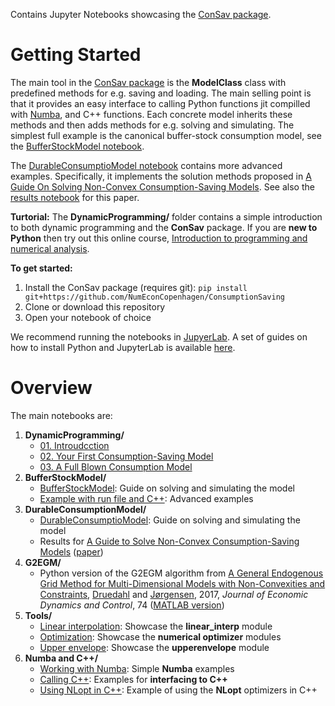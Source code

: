 Contains Jupyter Notebooks showcasing the [ConSav package](https://github.com/NumEconCopenhagen/ConsumptionSaving).

# Getting Started

The main tool in the [ConSav package](https://github.com/NumEconCopenhagen/ConsumptionSaving) is the **ModelClass** class with predefined methods for e.g. saving and loading. The main selling point is that it provides an easy interface to calling Python functions jit compilled with [Numba](http://numba.pydata.org/), and C++ functions. Each concrete model inherits these methods and then adds methods for e.g. solving and simulating. The simplest full example is the canonical buffer-stock consumption model, see the [BufferStockModel notebook](https://github.com/NumEconCopenhagen/ConsumptionSavingNotebooks/blob/master/BufferStockModel/BufferStockModel.ipynb).

The [DurableConsumptioModel notebook](https://github.com/NumEconCopenhagen/ConsumptionSavingNotebooks/blob/master/DurableConsumptionModel/DurableConsumptionModel.ipynb) contains more advanced examples. Specifically, it implements the solution methods proposed in [A Guide On Solving Non-Convex Consumption-Saving Models](https://drive.google.com/open?id=1V15dwMIrl_TJGoqu7qauhVWcDm0yqb-D). See also the [results notebook](https://github.com/NumEconCopenhagen/ConsumptionSavingNotebooks/blob/master/DurableConsumptionModel/A%20Guide%20On%20Solving%20Non-Convex%20Consumption-Saving%20Models.ipynb) for this paper.

**Turtorial:** The **DynamicProgramming/** folder contains a simple introduction to both dynamic programming and the **ConSav** package. If you are **new to Python** then try out this online course, [Introduction to programming and numerical analysis](https://numeconcopenhagen.netlify.com/).

**To get started:**

1. Install the ConSav package (requires git): ``pip install git+https://github.com/NumEconCopenhagen/ConsumptionSaving``
2. Clone or download this repository
3. Open your notebook of choice

We recommend running the notebooks in [JupyerLab](https://jupyterlab.readthedocs.io/en/stable/). A set of guides on how to install Python and JupyterLab is available [here](https://numeconcopenhagen.netlify.com/guides/).

# Overview
The main notebooks are:

1. **DynamicProgramming/**
   * [01. Introudcction](https://github.com/NumEconCopenhagen/ConsumptionSavingNotebooks/blob/master/Tools/01.%20Introduction.ipynb)
   * [02. Your First Consumption-Saving Model](https://github.com/NumEconCopenhagen/ConsumptionSavingNotebooks/blob/master/Tools/02.%20Your%20First%20Consumption-Saving%20Model.ipynb)
   * [03. A Full Blown Consumption Model](https://github.com/NumEconCopenhagen/ConsumptionSavingNotebooks/blob/master/Tools/03.%20A%20Full%20Blown%20Consumption%20Model.ipynb)
2. **BufferStockModel/**
   * [BufferStockModel](https://github.com/NumEconCopenhagen/ConsumptionSavingNotebooks/blob/master/BufferStockModel/BufferStockModel.ipynb): Guide on solving and simulating the model
   * [Example with run file and C++](https://github.com/NumEconCopenhagen/ConsumptionSavingNotebooks/blob/master/BufferStockModel/Examples%20with%20run%20file%20and%20C%2B%2B.ipynb): Advanced examples
3. **DurableConsumptionModel/**
   * [DurableConsumptioModel](https://github.com/NumEconCopenhagen/ConsumptionSavingNotebooks/blob/master/DurableConsumptionModel/DurableConsumptionModel.ipynb): Guide on solving and simulating the model
   * Results for [A Guide to Solve Non-Convex Consumption-Saving Models](https://github.com/NumEconCopenhagen/ConsumptionSavingNotebooks/blob/master/DurableConsumptionModel/A%20Guide%20On%20Solving%20Non-Convex%20Consumption-Saving%20Models.ipynb) ([paper](https://www.dropbox.com/s/dzgoo5ywmlrecbk/WP_NEGM_2020.pdf?dl=0))
4. **G2EGM/**
   * Python version of the G2EGM algorithm from [A General Endogenous Grid Method for Multi-Dimensional Models with Non-Convexities and Constraints](https://linkinghub.elsevier.com/retrieve/pii/S0165188916301920), [Druedahl](http://web.econ.ku.dk/druedahl) and [Jørgensen](http://www.tjeconomics.com/), 2017, *Journal of Economic Dynamics and Control*, 74 ([MATLAB version](https://github.com/JeppeDruedahl/G2EGM))
5. **Tools/**
   * [Linear interpolation](https://github.com/NumEconCopenhagen/ConsumptionSavingNotebooks/blob/master/Tools/Linear%20interpolation.ipynb): Showcase the **linear_interp** module
   * [Optimization](https://github.com/NumEconCopenhagen/ConsumptionSavingNotebooks/blob/master/Tools/Optimization.ipynb): Showcase the **numerical optimizer** modules
   * [Upper envelope](https://github.com/NumEconCopenhagen/ConsumptionSavingNotebooks/blob/master/Tools/Upper%20envelope.ipynb): Showcase the **upperenvelope** module
6. **Numba and C++/**
   * [Working with Numba](https://github.com/NumEconCopenhagen/ConsumptionSavingNotebooks/blob/master/Numba%20and%20C%2B%2B/Using%20NLopt%20in%20C%2B%2B.ipynb): Simple **Numba** examples
   * [Calling C++](https://github.com/NumEconCopenhagen/ConsumptionSavingNotebooks/blob/master/Numba%20and%20C%2B%2B/Calling%20C%2B%2B.ipynb): Examples for **interfacing to C++**
   * [Using NLopt in C++](https://github.com/NumEconCopenhagen/ConsumptionSavingNotebooks/blob/master/Numba%20and%20C%2B%2B/Using%20NLopt%20in%20C%2B%2B.ipynb): Example of using the **NLopt** optimizers in C++